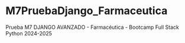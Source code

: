 # M7PruebaDjango_Farmaceutica
Prueba M7 DJANGO AVANZADO - Farmacéutica - Bootcamp Full Stack Python 2024-2025
